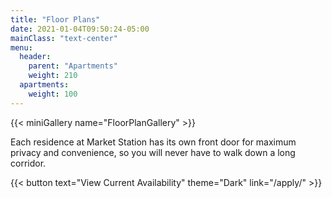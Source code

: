 ```yaml
---
title: "Floor Plans"
date: 2021-01-04T09:50:24-05:00
mainClass: "text-center"
menu:
  header:
    parent: "Apartments"
    weight: 210
  apartments:
    weight: 100
---
```


{{< miniGallery name="FloorPlanGallery" >}}

Each residence at Market Station has its own front door for maximum privacy
and convenience, so you will never have to walk down a long corridor.

{{< button text="View Current Availability" theme="Dark" link="/apply/" >}}
